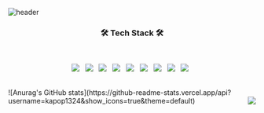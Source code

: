 ![header](https://capsule-render.vercel.app/api?type=waving&color=auto&height=300&section=header&text=RYU-SANG-OH&fontSize=90)
<h3 align="center"><b>🛠 Tech Stack 🛠</b></h3>
</br>
<p align="center">
<img src="https://img.shields.io/badge/JAVA-007396?style=flat-square&logo=Java5&logoColor=white"/></a> &nbsp
<img src="https://img.shields.io/badge/HTML5-E34F26?style=flat-square&logo=HTML5&logoColor=white"/></a> &nbsp
<img src="https://img.shields.io/badge/jQuery-0769AD?style=flat-square&logo=jQuery&logoColor=white"/></a> &nbsp
<img src="https://img.shields.io/badge/CSS3-1572B6?style=flat-square&logo=CSS3&logoColor=white"/></a> &nbsp
<img src="https://img.shields.io/badge/JavaScript-F7DF1E?style=flat-square&logo=JavaScript&logoColor=white"/></a> &nbsp
<img src="https://img.shields.io/badge/MySQL-4479A1?style=flat-square&logo=MySQL&logoColor=white"/></a> &nbsp 
<img src="https://img.shields.io/badge/MariaDB-003545?style=flat-square&logo=MariaDB&logoColor=white"/></a> &nbsp 
<img src="https://img.shields.io/badge/Spring-6DB33F?style=flat-square&logo=Spring5&logoColor=white"/></a> &nbsp
<img src="https://img.shields.io/badge/Spring%20Boot-6DB33F?style=flat-square&logo=Spring Boot&logoColor=white"/></a> &nbsp
</p>
<br>
![Anurag's GitHub stats](https://github-readme-stats.vercel.app/api?username=kapop1324&show_icons=true&theme=default)
<img align='right' src="http://mazassumnida.wtf/api/v2/generate_badge?boj=rso1129">
